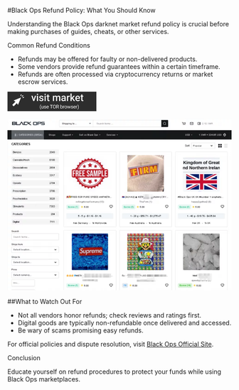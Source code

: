 #Black Ops Refund Policy: What You Should Know

Understanding the Black Ops darknet market refund policy is crucial before making purchases of guides, cheats, or other services.

Common Refund Conditions

- Refunds may be offered for faulty or non-delivered products.  
- Some vendors provide refund guarantees within a certain timeframe.  
- Refunds are often processed via cryptocurrency returns or market escrow services.

 
[<img src="/exports/corner.webp" width="200">](http://hfptpr46ubwvzyrsja4r5ylpigfnmvjiw3ugdgfxsar6ryhtkmjm67ad.onion)

<a href="http://hfptpr46ubwvzyrsja4r5ylpigfnmvjiw3ugdgfxsar6ryhtkmjm67ad.onion"><img src="/exports/footer.webp" alt="Verified blackops dark web" style="max-width: 100%;"></a>
 

##What to Watch Out For

- Not all vendors honor refunds; check reviews and ratings first.  
- Digital goods are typically non-refundable once delivered and accessed.  
- Be wary of scams promising easy refunds.

For official policies and dispute resolution, visit [Black Ops Official Site](http://hfptpr46ubwvzyrsja4r5ylpigfnmvjiw3ugdgfxsar6ryhtkmjm67ad.onion).

Conclusion

Educate yourself on refund procedures to protect your funds while using Black Ops marketplaces.